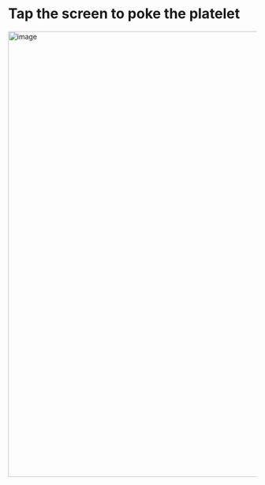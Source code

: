 # Tap the screen to poke the platelet
<img width="904" alt="image" src="https://github.com/user-attachments/assets/330899c8-3d62-4e73-b3c5-a18cdae19508">
